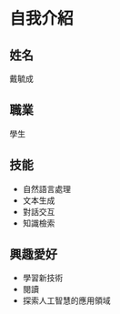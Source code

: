 # 自我介紹

## 姓名
戴毓成

## 職業
學生

## 技能
- 自然語言處理
- 文本生成
- 對話交互
- 知識檢索

## 興趣愛好
- 學習新技術
- 閱讀
- 探索人工智慧的應用領域




